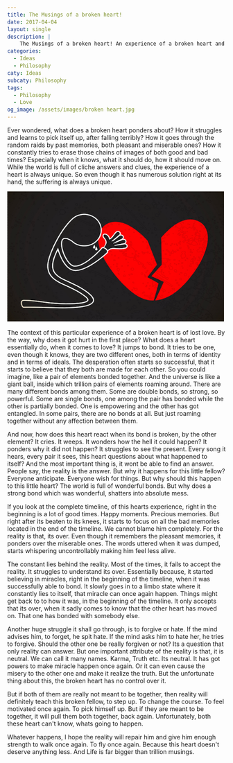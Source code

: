 ```yaml
---
title: The Musings of a broken heart!
date: 2017-04-04
layout: single
description: |
    The Musings of a broken heart! An experience of a broken heart and the road to its recovery
categories:
  - Ideas
  - Philosophy
caty: Ideas
subcaty: Philosophy
tags:
  - Philosophy
  - Love
og_image: /assets/images/broken heart.jpg
---
```


Ever wondered, what does a broken heart ponders about? How it struggles and learns to pick itself up, after falling terribly? How it goes through the random raids by past memories, both pleasant and miserable ones? How it constantly tries to erase those chains of images of both good and bad times? Especially when it knows, what it should do, how it should move on. While the world is full of cliche answers and clues, the experience of a heart is always unique. So even though it has numerous solution right at its hand, the suffering is always unique. 

<img src="/assets/images/broken heart.jpg" width="500px" height="300px" itemprop="image" alt="Page Image, Broken heart">

The context of this particular experience of a broken heart is of lost love. By the way, why does it got hurt in the first place? What does a heart essentially do, when it comes to love? It jumps to bond. It tries to be one, even though it knows, they are two different ones, both in terms of identity and in terms of ideals. The desperation often starts so successful, that it starts to believe that they both are made for each other. So you could imagine, like a pair of elements bonded together. And the universe is like a giant ball, inside which trillion pairs of elements roaming around. There are many different bonds among them. Some are double bonds, so strong, so powerful. Some are single bonds, one among the pair has bonded while the other is partially bonded. One is empowering and the other has got entangled. In some pairs, there are no bonds at all. But just roaming together without any affection between them.

And now, how does this heart react when its bond is broken, by the other element? It cries. It weeps. It wonders how the hell it could happen? It ponders why it did not happen? It struggles to see the present. Every song it hears, every pair it sees, this heart questions about what happened to itself? And the most important thing is, it wont be able to find an answer. People say, the reality is the answer. But why it happens for this little fellow? Everyone anticipate. Everyone wish for things. But why should this happen to this little heart? The world is full of wonderful bonds. But why does a strong bond which was wonderful, shatters into absolute mess.

If you look at the complete timeline, of this hearts experience, right in the beginning is a lot of good times. Happy moments. Precious memories. But right after its beaten to its knees, it starts to focus on all the bad memories located in the end of the timeline. We cannot blame him completely. For the reality is that, its over. Even though it remembers the pleasant memories, it ponders over the miserable ones. The words uttered when it was dumped, starts whispering uncontrollably making him feel less alive.

The constant lies behind the reality. Most of the times, it fails to accept the reality. It struggles to understand its over. Essentially because, it started believing in miracles, right in the beginning of the timeline, when it was successfully able to bond. It slowly goes in to a limbo state where it constantly lies to itself, that miracle can once again happen. Things might get back to to how it was, in the beginning of the timeline. It only accepts that its over, when it sadly comes to know that the other heart has moved on. That one has bonded with somebody else.

Another huge struggle it shall go through, is to forgive or hate. If the mind advises him, to forget, he spit hate. If the mind asks him to hate her, he tries to forgive. Should the other one be really forgiven or not? Its a question that only reality can answer. But one important attribute of the reality is that, it is neutral. We can call it many names. Karma, Truth etc. Its neutral. It has got powers to make miracle happen once again. Or it can even cause the misery to the other one and make it realize the truth. But the unfortunate thing about this, the broken heart has no control over it.

But if both of them are really not meant to be together, then reality will definitely teach this broken fellow, to step up. To change the course. To feel motivated once again. To pick himself up. But if they are meant to be together, it will pull them both together, back again. Unfortunately, both these heart can't know, whats going to happen.

Whatever happens, I hope the reality will repair him and give him enough strength to walk once again. To fly once again. Because this heart doesn't deserve anything less. And Life is far bigger than trillion musings.
